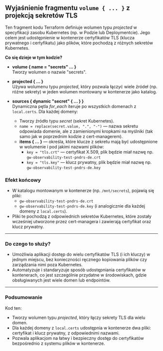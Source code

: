 ## Wyjaśnienie fragmentu `volume { ... }` z projekcją sekretów TLS

Ten fragment kodu Terraform definiuje wolumen typu *projected* w specyfikacji zasobu Kubernetes (np. w Podzie lub Deploymentcie). Jego celem jest udostępnienie w kontenerze certyfikatów TLS (klucza prywatnego i certyfikatu) jako plików, które pochodzą z różnych sekretów Kubernetes.

**Co się dzieje w tym kodzie?**

- **volume { name = "secrets" ... }**  
  Tworzy wolumen o nazwie "secrets".

- **projected { ... }**  
  Używa wolumenu typu *projected*, który pozwala łączyć wiele źródeł (np. różne sekrety) w jeden wolumen montowany w kontenerze jako katalog.

- **sources { dynamic "secret" { ... } }**  
  Dynamiczna pętla *for_each* iteruje po wszystkich domenach z `local.certs`. Dla każdej domeny:
    - Tworzy źródło typu *secret* (sekret Kubernetes).
    - `name = replace(secret.value, ".", "-")` — nazwa sekretu odpowiada domenie, ale z zamienionymi kropkami na myślniki (tak samo jak w poprzednim kodzie z cert-managerem).
    - **items { ... }** — określa, które klucze z sekretu mają być udostępnione w wolumenie i pod jakimi nazwami plików:
        - `key = "tls.crt"` — certyfikat X.509, plik będzie miał nazwę np. `gw-observability-test-pndrs-de.crt`
        - `key = "tls.key"` — klucz prywatny, plik będzie miał nazwę np. `gw-observability-test-pndrs-de.key`

### Efekt końcowy

- W katalogu montowanym w kontenerze (np. `/mnt/secrets`), pojawią się pliki:
    - `gw-observability-test-pndrs-de.crt`
    - `gw-observability-test-pndrs-de.key`
  (i analogicznie dla każdej domeny z `local.certs`).
- Pliki te pochodzą z odpowiednich sekretów Kubernetes, które zostały wcześniej utworzone przez cert-managera i zawierają certyfikat oraz klucz prywatny.

---

### Do czego to służy?

- Umożliwia aplikacji dostęp do wielu certyfikatów TLS (i ich kluczy) w jednym miejscu, bez konieczności ręcznego kopiowania plików czy zarządzania nimi poza Kubernetes.
- Automatyzuje i standaryzuje sposób udostępniania certyfikatów w kontenerach, co jest szczególnie przydatne w środowiskach, gdzie obsługiwanych jest wiele domen lub endpointów.

---

### Podsumowanie

Kod ten:
- Tworzy wolumen typu *projected*, który łączy sekrety TLS dla wielu domen.
- Dla każdej domeny z `local.certs` udostępnia w kontenerze dwa pliki: certyfikat i klucz prywatny, z odpowiednimi nazwami.
- Pozwala aplikacjom na łatwy i bezpieczny dostęp do certyfikatów bezpośrednio z systemu plików w kontenerze.